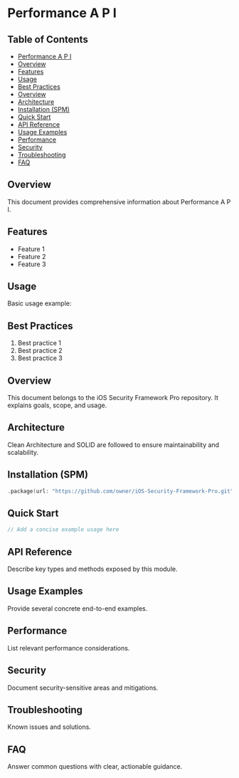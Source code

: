 # Performance A P I

<!-- TOC START -->
## Table of Contents
- [Performance A P I](#performance-a-p-i)
- [Overview](#overview)
- [Features](#features)
- [Usage](#usage)
- [Best Practices](#best-practices)
- [Overview](#overview)
- [Architecture](#architecture)
- [Installation (SPM)](#installation-spm)
- [Quick Start](#quick-start)
- [API Reference](#api-reference)
- [Usage Examples](#usage-examples)
- [Performance](#performance)
- [Security](#security)
- [Troubleshooting](#troubleshooting)
- [FAQ](#faq)
<!-- TOC END -->


## Overview

This document provides comprehensive information about Performance A P I.

## Features

- Feature 1
- Feature 2
- Feature 3

## Usage

Basic usage example:



## Best Practices

1. Best practice 1
2. Best practice 2
3. Best practice 3

## Overview
This document belongs to the iOS Security Framework Pro repository. It explains goals, scope, and usage.

## Architecture
Clean Architecture and SOLID are followed to ensure maintainability and scalability.

## Installation (SPM)
```swift
.package(url: "https://github.com/owner/iOS-Security-Framework-Pro.git", from: "1.0.0")
```

## Quick Start
```swift
// Add a concise example usage here
```

## API Reference
Describe key types and methods exposed by this module.

## Usage Examples
Provide several concrete end-to-end examples.

## Performance
List relevant performance considerations.

## Security
Document security-sensitive areas and mitigations.

## Troubleshooting
Known issues and solutions.

## FAQ
Answer common questions with clear, actionable guidance.
